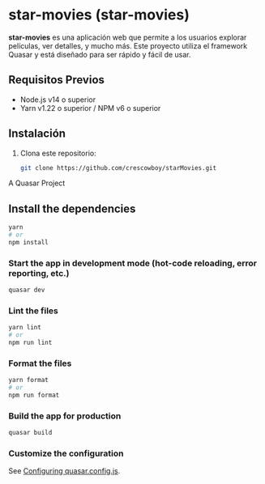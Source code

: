 # star-movies (star-movies)

**star-movies** es una aplicación web que permite a los usuarios explorar películas, ver detalles, y mucho más. Este proyecto utiliza el framework Quasar y está diseñado para ser rápido y fácil de usar.

## Requisitos Previos

- Node.js v14 o superior
- Yarn v1.22 o superior / NPM v6 o superior

## Instalación

1. Clona este repositorio:
   ```bash
   git clone https://github.com/crescowboy/starMovies.git

A Quasar Project

## Install the dependencies
```bash
yarn
# or
npm install
```

### Start the app in development mode (hot-code reloading, error reporting, etc.)
```bash
quasar dev
```


### Lint the files
```bash
yarn lint
# or
npm run lint
```


### Format the files
```bash
yarn format
# or
npm run format
```



### Build the app for production
```bash
quasar build
```

### Customize the configuration
See [Configuring quasar.config.js](https://v2.quasar.dev/quasar-cli-vite/quasar-config-js).
